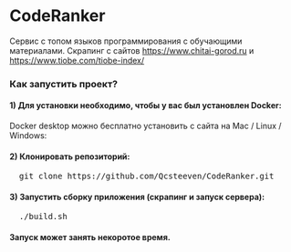 # CodeRanker
Сервис с топом языков программирования с обучающими материалами. Скрапинг с сайтов https://www.chitai-gorod.ru и https://www.tiobe.com/tiobe-index/

### Как запустить проект?
#### 1) Для установки необходимо, чтобы у вас был установлен Docker:
Docker desktop можно бесплатно установить с сайта на Mac / Linux / Windows: 
#### 2) Клонировать репозиторий:
<pre>
  git clone https://github.com/Qcsteeven/CodeRanker.git
</pre>

#### 3) Запустить сборку приложения (скрапинг и запуск сервера):
<pre>
  ./build.sh
</pre>
#### Запуск может занять некоротое время.
